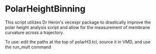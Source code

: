 # PolarHeightBinning

This script utilizes Dr Henin's vecexpr package to drastically improve the polar height analysis script and allow for the measurement of membrane curvature across a trajectory.

To use: edit the paths at the top of polarH3.tcl, source it in VMD, and use the run_mult command 


